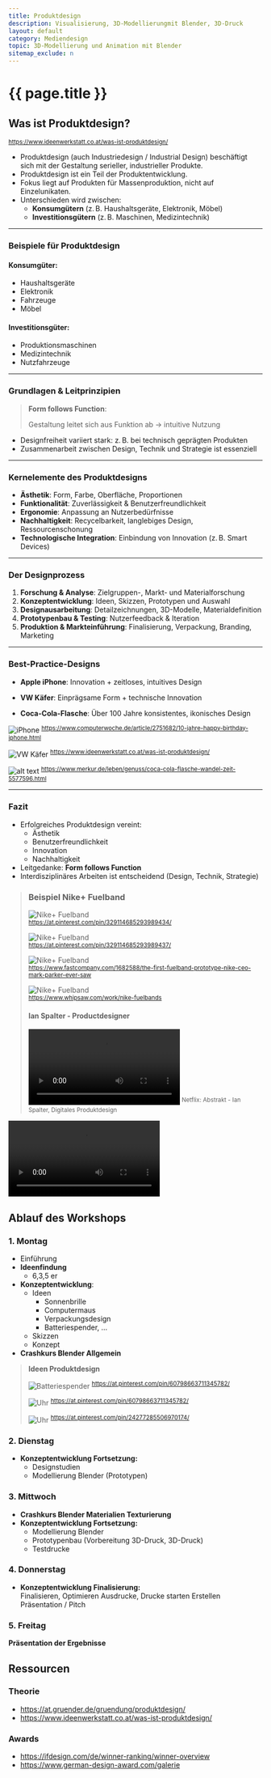 ```yaml
---
title: Produktdesign
description: Visualisierung, 3D-Modellierungmit Blender, 3D-Druck
layout: default
category: Mediendesign
topic: 3D-Modellierung und Animation mit Blender
sitemap_exclude: n
---
```


# {{ page.title }}

## Was ist Produktdesign?
<sup>https://www.ideenwerkstatt.co.at/was-ist-produktdesign/</sup>

- Produktdesign (auch Industriedesign / Industrial Design) beschäftigt sich mit der Gestaltung serieller, industrieller Produkte.
- Produktdesign ist ein Teil der Produktentwicklung.
- Fokus liegt auf Produkten für Massenproduktion, nicht auf Einzelunikaten.
- Unterschieden wird zwischen:
    - **Konsumgütern** (z. B. Haushaltsgeräte, Elektronik, Möbel)
    - **Investitionsgütern** (z. B. Maschinen, Medizintechnik)

--- 

### Beispiele für Produktdesign

#### Konsumgüter:
- Haushaltsgeräte
- Elektronik
- Fahrzeuge
- Möbel

#### Investitionsgüter:
- Produktionsmaschinen
- Medizintechnik
- Nutzfahrzeuge

--- 

### Grundlagen & Leitprinzipien

> **Form follows Function**:
>
> Gestaltung leitet sich aus Funktion ab → intuitive Nutzung
- Designfreiheit variiert stark: z. B. bei technisch geprägten Produkten
- Zusammenarbeit zwischen Design, Technik und Strategie ist essenziell

--- 
### Kernelemente des Produktdesigns

- **Ästhetik**: Form, Farbe, Oberfläche, Proportionen
- **Funktionalität**: Zuverlässigkeit & Benutzerfreundlichkeit
- **Ergonomie**: Anpassung an Nutzerbedürfnisse
- **Nachhaltigkeit**: Recycelbarkeit, langlebiges Design, Ressourcenschonung
- **Technologische Integration**: Einbindung von Innovation (z. B. Smart Devices)

--- 

### Der Designprozess

1. **Forschung & Analyse**: Zielgruppen-, Markt- und Materialforschung
2. **Konzeptentwicklung**: Ideen, Skizzen, Prototypen und Auswahl
3. **Designausarbeitung**: Detailzeichnungen, 3D-Modelle, Materialdefinition
4. **Prototypenbau & Testing**: Nutzerfeedback & Iteration
5. **Produktion & Markteinführung**: Finalisierung, Verpackung, Branding, Marketing

--- 

### Best-Practice-Designs

- **Apple iPhone**: Innovation + zeitloses, intuitives Design

- **VW Käfer**: Einprägsame Form + technische Innovation
- **Coca-Cola-Flasche**: Über 100 Jahre konsistentes, ikonisches Design


![iPhone](./assets/iphone.png)
<sup>https://www.computerwoche.de/article/2751682/10-jahre-happy-birthday-iphone.html</sup>

![VW Käfer](./assets/VW.png)
<sup>https://www.ideenwerkstatt.co.at/was-ist-produktdesign/</sup>


![alt text](./assets/coke.png)
<sup>https://www.merkur.de/leben/genuss/coca-cola-flasche-wandel-zeit-5577596.html</sup>

---

### Fazit

- Erfolgreiches Produktdesign vereint:
    - Ästhetik
    - Benutzerfreundlichkeit
    - Innovation
    - Nachhaltigkeit
- Leitgedanke: **Form follows Function**
- Interdisziplinäres Arbeiten ist entscheidend (Design, Technik, Strategie)



> ### Beispiel Nike+ Fuelband
>
> ![Nike+ Fuelband](assets/Nikefuel_Scribble.png)<br>
> <sup>https://at.pinterest.com/pin/329114685293989434/</sup>
>
> ![Nike+ Fuelband](assets/Nikefuel_Rendering.png)<br>
> <sup>https://at.pinterest.com/pin/329114685293989437/</sup>
>
> ![Nike+ Fuelband](assets/Nikefuel_Prototype.png)<br>
> <sup>https://www.fastcompany.com/1682588/the-first-fuelband-prototype-nike-ceo-mark-parker-ever-saw</sup>
>
> ![Nike+ Fuelband](assets/Nikefuel_FirstEdition.png)<br>
> <sup>https://www.whipsaw.com/work/nike-fuelbands</sup>
>
> #### Ian Spalter - Productdesigner
>
> <video controls>
>  <source src="./assets/ian_spalter_nikefuelband.mp4" type="video/mp4">
> </video>
> <sup>Netflix: Abstrakt - Ian Spalter, Digitales Produktdesign</sup>


![Nike Fuelband ](./assets/ian_spalter_nikefuelband.mp4)
## Ablauf des Workshops




### 1. Montag
- Einführung
- **Ideenfindung**
    - 6,3,5 er
- **Konzeptentwicklung**:
    - Ideen
        - Sonnenbrille
        - Computermaus
        - Verpackungsdesign
        - Batteriespender, ...
    - Skizzen
    - Konzept
- **Crashkurs Blender Allgemein**


> **Ideen Produktdesign**
>
> ![Batteriespender](assets/Batteriespender.png)
> <sup>https://at.pinterest.com/pin/60798663711345782/</sup>
>
> ![Uhr](assets/Uhr.png)
><sup>https://at.pinterest.com/pin/60798663711345782/</sup>
>
> ![Uhr](assets/Sanduhr.png)
><sup>https://at.pinterest.com/pin/24277285506970174/</sup>


### 2. Dienstag
- **Konzeptentwicklung Fortsetzung:**
    - Designstudien
    - Modellierung Blender (Prototypen)


### 3. Mittwoch

- **Crashkurs Blender Materialien Texturierung**
- **Konzeptentwicklung Fortsetzung:**
    - Modellierung Blender
    - Prototypenbau (Vorbereitung 3D-Druck, 3D-Druck)
    - Testdrucke



### 4. Donnerstag
- **Konzeptentwicklung Finalisierung:** <br>
  Finalisieren, Optimieren Ausdrucke, Drucke starten
  Erstellen Präsentation / Pitch

### 5. Freitag
**Präsentation der Ergebnisse**


## Ressourcen
### Theorie
- https://at.gruender.de/gruendung/produktdesign/
- https://www.ideenwerkstatt.co.at/was-ist-produktdesign/

### Awards
- https://ifdesign.com/de/winner-ranking/winner-overview
- https://www.german-design-award.com/galerie

